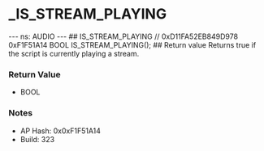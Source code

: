 # _IS_STREAM_PLAYING

--- ns: AUDIO --- ## IS_STREAM_PLAYING  // 0xD11FA52EB849D978 0xF1F51A14 BOOL IS_STREAM_PLAYING();   ## Return value Returns true if the script is currently playing a stream.

### Return Value
* BOOL

### Notes
* AP Hash: 0x0xF1F51A14
* Build: 323


